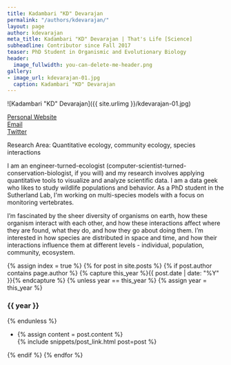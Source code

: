 ```yaml
---
title: Kadambari "KD" Devarajan
permalink: "/authors/kdevarajan/"
layout: page
author: kdevarajan
meta_title: Kadambari "KD" Devarajan | That's Life [Science]
subheadline: Contributor since Fall 2017
teaser: PhD Student in Organismic and Evolutionary Biology
header:
  image_fullwidth: you-can-delete-me-header.png
gallery:
- image_url: kdevarajan-01.jpg
  caption: Kadambari "KD" Devarajan
---
```


![Kadambari "KD" Devarajan]({{ site.urlimg }}/kdevarajan-01.jpg)<br>

[Personal Website](http://kadambarid.in)<br>
[Email](mailto:kadambari.devarajan@gmail.com)<br>
[Twitter](https://twitter.com/kadambarid)<br>

Research Area: Quantitative ecology, community ecology, species interactions

I am an engineer-turned-ecologist (computer-scientist-turned-conservation-biologist, if you will) and my research involves applying quantitative tools to visualize and analyze scientific data. I am a data geek who likes to study wildlife populations and behavior. As a PhD student in the Sutherland Lab, I'm working on multi-species models with a focus on monitoring vertebrates.

I’m fascinated by the sheer diversity of organisms on earth, how these organism interact with each other, and how these interactions affect where they are found, what they do, and how they go about doing them. I’m interested in how species are distributed in space and time, and how their interactions influence them at different levels - individual, population, community, ecosystem.

{% assign index = true %}
{% for post in site.posts %}
{% if post.author contains page.author %}
{% capture this_year %}{{ post.date | date: "%Y" }}{% endcapture %}
{% unless year == this_year %}
{% assign year = this_year %}
<h3>{{ year }}</h3>
{% endunless %}
<ul style="list-style-type:disc">
 <li> 
 {% assign content = post.content %} 
 <article>
 {% include snippets/post_link.html post=post %}
 </article>
 </li>
</ul>
{% endif %}
{% endfor %}
